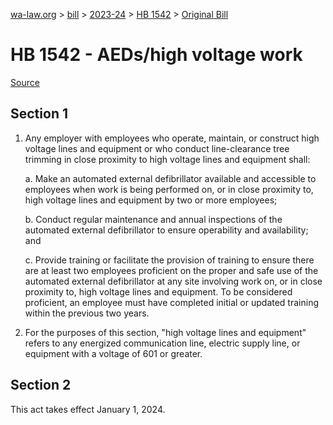 [wa-law.org](/) > [bill](/bill/) > [2023-24](/bill/2023-24/) > [HB 1542](/bill/2023-24/hb/1542/) > [Original Bill](/bill/2023-24/hb/1542/1/)

# HB 1542 - AEDs/high voltage work

[Source](http://lawfilesext.leg.wa.gov/biennium/2023-24/Pdf/Bills/House%20Bills/1542.pdf)

## Section 1
1. Any employer with employees who operate, maintain, or construct high voltage lines and equipment or who conduct line-clearance tree trimming in close proximity to high voltage lines and equipment shall:

    a. Make an automated external defibrillator available and accessible to employees when work is being performed on, or in close proximity to, high voltage lines and equipment by two or more employees;

    b. Conduct regular maintenance and annual inspections of the automated external defibrillator to ensure operability and availability; and

    c. Provide training or facilitate the provision of training to ensure there are at least two employees proficient on the proper and safe use of the automated external defibrillator at any site involving work on, or in close proximity to, high voltage lines and equipment. To be considered proficient, an employee must have completed initial or updated training within the previous two years.

2. For the purposes of this section, "high voltage lines and equipment" refers to any energized communication line, electric supply line, or equipment with a voltage of 601 or greater.

## Section 2
This act takes effect January 1, 2024.
